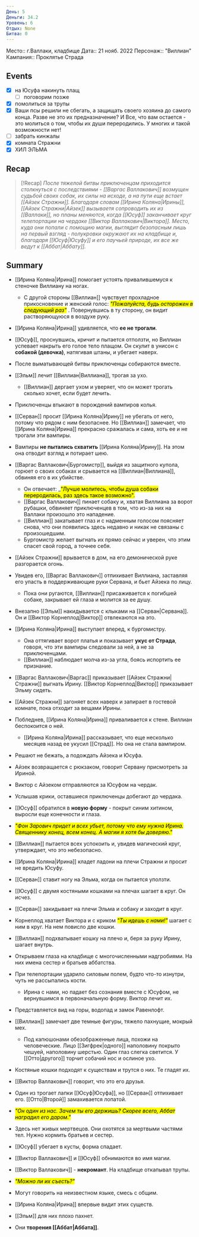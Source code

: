```yaml
---
День: 5
Деньги: 34.2
Уровень: 6
Отдых: None
Битва: 0
---
```

Место:: г.Валлаки, кладбище
Дата:: 21 нояб. 2022
Персонаж:: "Виллиан"
Кампания:: Проклятье Страда

## Events
- [x] на Юсуфа накинуть плащ
	- [ ] поговорим позже
- [x] помолиться за трупы
- [x] Ваши псы решили не сбегать, а защищать своего хозяина до самого конца. Разве не это их предназначение? И  Все, что вам остается - это молиться о том, чтобы их души переродились. У многих и такой возможности нет!
- [ ] забрать кинжалы
- [x] комната Стражни
- [x] ХИЛ ЭЛЬМА

## Recap
> [!Recap]
> *После тяжелой битвы приключенцам приходится столкнуться с последствиями - [[Варгас Валлакович]] возмущен судьбой своих собак, их силы на исходе, а на пути еще встает [[Айзек Стражни]]. Благодаря словам [[Ирина Коляна|Ирины]], [[Айзек Стражни|Айзек]] вызываетя сопроводить их из [[Валлаки]], но планы меняются, когда [[Юсуф]] заканчивает круг телепортации на чердаке [[Виктор Валлакович|Виктора]]. Место, куда они попали с помощию магии, выглядит безопасным лишь на первый взгляд - полукровки окружают их на кладбище и, благодаря [[Юсуф|Юсуфу]] и его паучьей природе, их все же ведут к [[Аббат|Аббату]].*

##  Summary

* [[Ирина Коляна|Ирина]] помогает устоять привалившемуся к стеночке Виллиану на ногах. 
	* С другой стороны [[Виллиан]] чувствует прохладное прикосновение и женский голос: _<mark class="green">"Пожалуйста, будь осторожен в следующий раз"</class>_ . Повернувшись в ту сторону, он видит растворяющуюся в воздухе руку. 
* [[Ирина Коляна|Ирина]] удивляется, что **ее не трогали**. 
* [[Юсуф]], проснувшись, кричит и пытается отползти, но Виллиан успевает накрыть его голое тело плащом. Он скулит в унисон с **собакой (девочка)**, натягивая штаны, и убегает наверх.  

* После выматывающей битвы приключенцы собираются вместе. 
* [[Эльм]] лечит [[Виллиан|Виллиана]], трогая за ухо. 
	* [[Виллиан]] дергает ухом и уверяет, что он может трогать сколько хочет, если будет лечить. 
* Приключенцы втыкают в порождений вампиров колья.
* [[Серван]] просит [[Ирина Коляна|Ирину]] не убегать от него, потому что рядом с ним безопаснее. Но [[Виллиан]] замечает, что [[Ирина Коляна|Ирина]] прекрасно сражалась и сама, хоть ее и не трогали эти вампиры. 
* Вампиры **не пытались схватить** [[Ирина Коляна|Ирину]]. На этом она отводит взгляд и потирает шею.

* [[Варгас Валлакович|Бургомистр]], выйдя из защитного купола, горюет о своих собаках и срывается на [[Виллиан|Виллиана]], обвиняя его в их убийстве. 
	* Он отвечает: _<mark class="green">"Лучше молитесь, чтобы душа собаки переродилась, раз здесь такое возможно"</class>. 
	* [[Варгас Валлакович]] пинает собаку и, хватая Виллиана за ворот рубашки, обвиняет приключенцев в том, что из-за них на Валлаки произошло это нападение. 
	* [[Виллиан]] закатывает глаз и с надменным голосом поясняет снова, что они появились здесь недавно и никак не связаны с произошедшим.
	* Бургомистр желает выгнать их прямо сейчас и уверен, что этим спасет свой город, а точнее себя.

* [[Айзек Стражни]] врывается в дом, на его демонической руке разгорается огонь. 
* Увидев его, [[Варгас Валлакович]] отпихивает Виллиана, заставляя его упасть в поддерживающие руки Сервана, и бьет Айзека по лицу. 
	* Пока они ругаются, [[Виллиан]] присаживается к погибшей собаке, закрывает ей глаза и молится за ее душу. 

* Внезапно [[Эльм]] накидывается с клыками на [[Серван|Сервана]]. Он и [[Виктор Корнеплод|Виктор]] отвлекаются на это.
* [[Ирина Коляна|Ирина]] выступает вперед, к бургомистру. 
	* Она оттягивает ворот платья и показывает **укус от Страда**, говоря, что эти вампиры следовали за ней, а не за приключенцами. 
	* [[Виллиан]] наблюдает молча из-за угла, боясь испортить ее признание. 
* [[Варгас Валлакович|Варгас]] приказывает [[Айзек Стражни|Стражни]] выгнать Ирину. [[Виктор Корнеплод|Виктор]] приказывает Эльму сидеть.

* [[Айзек Стражни]] загоняет всех наверх и запирает в гостевой комнате, пока отходит за вещами Ирины. 
* Побледнев, [[Ирина Коляна|Ирина]] приваливается к стене. Виллиан беспокоится о ней.
	* [[Ирина Коляна|Ирина]] рассказывает, что еще несколько месяцев назад ее укусил [[Страд]]. Но она не стала вампиром.
* Решают не бежать, а подождать Айзека и Юсуфа.
* Айзек возвращается с рюкзаком, говорит Сервану присмотреть за Ириной.

* Виктор с Айзеком отправляются за Юсуфом на чердак.
* Услышав крики, оставшиеся приключенцы добегают до чердака.
* [[Юсуф]] обратился в **новую форму** - покрыт синим хитином, выросли еще конечности и глаза.
* _<mark class="green">"Фон Зарович придет и всех убьет, потому что ему нужна Ирина. Священнику конец, всем конец. А магии я хотя бы доверяю." </class>_
* [[Виллиан]] пытается всех успокоить и, увидев магический круг, утверждает, что это небезопасно. 
* [[Ирина Коляна|Ирина]] кладет ладони на плечи Стражни и просит не вредить Юсуфу.
* [[Серван]] ставит ногу на Эльма, когда он пытается уползти.
* [[Юсуф]] с двумя костяными кошками на плечах шагает в круг. Он исчез.
* [[Серван]] закидывает на плечи Эльма и собаку и заходит в круг.
* Корнеплод хватает Виктора и с криком  _<mark class="green">"Ты идешь с нами!"</class>_ шагает с ним в круг. На нем повисло две кошки.
* [[Виллиан]] подхватывает кошку на плечо и, беря за руку Ирину, шагает внутрь.

* Открываем глаза на кладбище с многочисленными надгробиями. На них имена сестер и братьев аббатства.
* При телепортации ударило силовым полем, будто что-то изнутри, чуть не рассыпались кости.
	* Ирина с нами, но падает без сознания вместе с Юсуфом, не вернувшимся в первоначальную форму. Виктор лечит их.
* Представляется вид на горы, водопад и замок Равенлофт.
* [[Виллиан]] замечает две темные фигуры, тяжело пахнущие, мокрый мех. 
	* Под капюшонами обезображенные лица, похожи на человеческие. Лицо [[Зигфрек|одного]] наполовину покрыто чешуей, наполовину шерстью. Один глаз слегка светится. У [[Отто|другого]] торчит собачий нос и ослиное ухо.
* Костяные кошки подходят к существам и трутся о них. Те гладят их.
* [[Виктор Валлакович]] говорит, что это его друзья. 
* Один из трогает лапки [[Юсуф|Юсуфа]], но [[Серван]] отпихивает его. [[Отто|Второй]] замахивается лопатой. 
* _<mark class="green">"Он один из нас. Зачем ты его держишь? Скорее всего, Аббат наградил его даром."</class>_
* Здесь нет живых мертвецов. Они охотятся за мертвыми частями тел. Нужно кормить братьев и сестер.
* [[Юсуф]] убегает в кусты, форма спадает.
* [[Виктор Валлакович]] и [[Юсуф]] обнимаются во имя магии.
* [[Виктор Валлакович]] - **некромант**. На кладбище откапывал трупы.
*  _<mark class="green">"Можно ли их съесть?" </class>_
* Могут говорить на неизвестном языке, смесь с общим.
* [[Ирина Коляна|Ирина]] впервые видит этих существ. 
* [[Эльм]] для них плохо пахнет.
* Они **творения [[Аббат|Аббата]]**.
